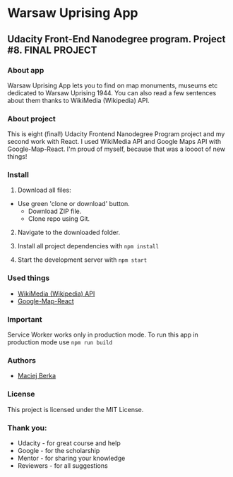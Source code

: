 # Warsaw Uprising App
## Udacity Front-End Nanodegree program. Project #8. FINAL PROJECT

### About app

Warsaw Uprising App lets you to find on map monuments, museums etc dedicated to Warsaw Uprising 1944. You can also read a few sentences about them thanks to WikiMedia (Wikipedia) API.

### About project

This is eight (final!) Udacity Frontend Nanodegree Program project and my second work with React. I used WikiMedia API and Google Maps API with Google-Map-React. I'm proud of myself, because that was a loooot of new things!

### Install

1. Download all files:
  * Use green 'clone or download' button.
    * Download ZIP file.
    * Clone repo using Git.
    
2. Navigate to the downloaded folder.

3. Install all project dependencies with `npm install`

4. Start the development server with `npm start`

### Used things

* [WikiMedia (Wikipedia) API](https://www.mediawiki.org/wiki/API:Main_page)
* [Google-Map-React](https://www.npmjs.com/package/google-map-react)

### Important

Service Worker works only in production mode. To run this app in production mode use `npm run build`

### Authors

* [Maciej Berka](https://github.com/maciejberka)

### License

This project is licensed under the MIT License.

### Thank you:

* Udacity - for great course and help
* Google - for the scholarship
* Mentor - for sharing your knowledge
* Reviewers - for all suggestions
